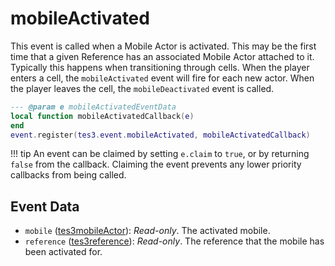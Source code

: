<!---
	This file is autogenerated. Do not edit this file manually. Your changes will be ignored.
	More information: https://github.com/MWSE/MWSE/tree/master/docs
-->

# mobileActivated

This event is called when a Mobile Actor is activated. This may be the first time that a given Reference has an associated Mobile Actor attached to it. Typically this happens when transitioning through cells. When the player enters a cell, the `mobileActivated` event will fire for each new actor. When the player leaves the cell, the `mobileDeactivated` event is called.

```lua
--- @param e mobileActivatedEventData
local function mobileActivatedCallback(e)
end
event.register(tes3.event.mobileActivated, mobileActivatedCallback)
```

!!! tip
	An event can be claimed by setting `e.claim` to `true`, or by returning `false` from the callback. Claiming the event prevents any lower priority callbacks from being called.

## Event Data

* `mobile` ([tes3mobileActor](../../types/tes3mobileActor)): *Read-only*. The activated mobile.
* `reference` ([tes3reference](../../types/tes3reference)): *Read-only*. The reference that the mobile has been activated for.

